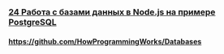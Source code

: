 ### [24 Работа с базами данных в Node.js на примере PostgreSQL](https://www.youtube.com/watch?v=2tDvHQCBt3w)

#### https://github.com/HowProgrammingWorks/Databases

